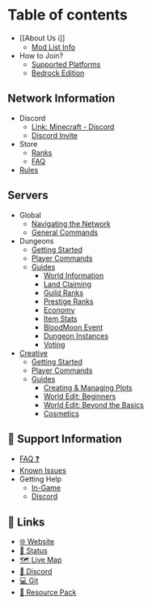# Table of contents

* [[About Us ℹ️]]
  * [Mod List Info](network-information/Mod%20List%20Info.md)
* How to Join?
  * [Supported Platforms](network-information/how-to-join/supported-platforms.md)
  * [Bedrock Edition](network-information/how-to-join/bedrock-edition.md)

## Network Information

* Discord
  * [Link: Minecraft - Discord](Discord.md)
  * [Discord Invite](https://freedomcraftmc.com/discord)
* Store
  * [Ranks](network-information/store/Ranks.md)
  * [FAQ](network-information/store/FAQ.md)
* [Rules](https://freedomcraftmc.com/rules)

## Servers

* Global
  * [Navigating the Network](network-information/Navigating%20the%20Network.md)
  * [General Commands](network-information/Minecraft%20Intro.md)
* Dungeons
  * [Getting Started](dungeons/getting-started.md)
  * [Player Commands](dungeons/player-commands.md)
  * [Guides](servers/dungeons/guides/README.md)
    * [World Information](dungeons/guides/world-information.md)
    * [Land Claiming](dungeons/guides/land-claiming.md)
    * [Guild Ranks](dungeons/guides/guild-ranks.md)
    * [Prestige Ranks](dungeons/guides/prestige-ranks.md)
    * [Economy](dungeons/guides/economy.md)
    * [Item Stats](dungeons/guides/item-stats.md)
    * [BloodMoon Event](dungeons/guides/bloodmoon-event.md)
    * [Dungeon Instances](dungeons/guides/dungeon-instances.md)
    * [Voting](dungeons/guides/voting.md)
* [Creative](servers/creative/README.md)
  * [Getting Started](creative/getting-started.md)
  * [Player Commands](creative/player-commands.md)
  * [Guides](servers/creative/guides/README.md)
    * [Creating & Managing Plots](creative/guides/creating-and-managing-plots.md)
    * [World Edit: Beginners](creative/guides/world-edit-beginners.md)
    * [World Edit: Beyond the Basics](creative/guides/world-edit-beyond-the-basics.md)
    * [Cosmetics](creative/guides/cosmetics.md)

## 🎫 Support Information

* [FAQ ❓](FAQ%20❓.md)
* [Known Issues](support-information/known-issues.md)
* Getting Help
  * [In-Game](support-information/getting-help/in-game.md)
  * [Discord](support-information/getting-help/discord.md)

## 🔗 Links

* [🌐 Website](https://freedomcraft.network/)
* [📶 Status](https://heartbeat.freedomcraft.systems)
* [🗺️ Live Map](https://map.freedomcraftmc.com/)
* [💬 Discord](https://freedomcraft.network/discord)
* [💻 Git](https://git.freedomcraft.systems/FreedomCraft)
* [🎨 Resource Pack](https://freedomcraft.network/resource-pack/)
